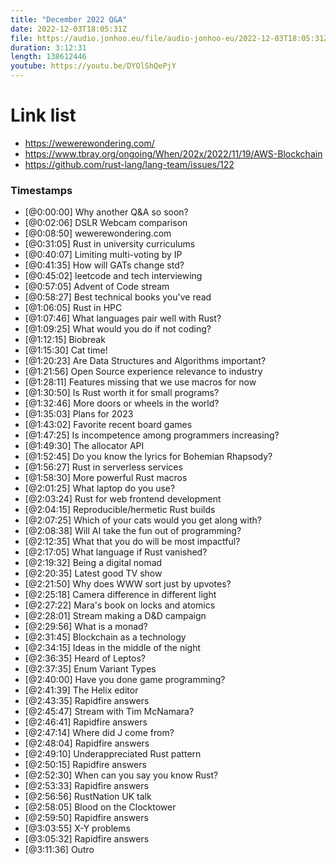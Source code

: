 ```yaml
---
title: "December 2022 Q&A"
date: 2022-12-03T18:05:31Z
file: https://audio.jonhoo.eu/file/audio-jonhoo-eu/2022-12-03T18:05:31Z.mp3
duration: 3:12:31
length: 138612446
youtube: https://youtu.be/DYOlShQePjY
---
```


# Link list

- <https://wewerewondering.com/>
- <https://www.tbray.org/ongoing/When/202x/2022/11/19/AWS-Blockchain>
- <https://github.com/rust-lang/lang-team/issues/122>

### Timestamps

- [@0:00:00] Why another Q&A so soon?
- [@0:02:06] DSLR Webcam comparison
- [@0:08:50] wewerewondering.com
- [@0:31:05] Rust in university curriculums
- [@0:40:07] Limiting multi-voting by IP
- [@0:41:35] How will GATs change std?
- [@0:45:02] leetcode and tech interviewing
- [@0:57:05] Advent of Code stream
- [@0:58:27] Best technical books you've read
- [@1:06:05] Rust in HPC
- [@1:07:46] What languages pair well with Rust?
- [@1:09:25] What would you do if not coding?
- [@1:12:15] Biobreak
- [@1:15:30] Cat time!
- [@1:20:23] Are Data Structures and Algorithms important?
- [@1:21:56] Open Source experience relevance to industry
- [@1:28:11] Features missing that we use macros for now
- [@1:30:50] Is Rust worth it for small programs?
- [@1:32:46] More doors or wheels in the world?
- [@1:35:03] Plans for 2023
- [@1:43:02] Favorite recent board games
- [@1:47:25] Is incompetence among programmers increasing?
- [@1:49:30] The allocator API
- [@1:52:45] Do you know the lyrics for Bohemian Rhapsody?
- [@1:56:27] Rust in serverless services
- [@1:58:30] More powerful Rust macros
- [@2:01:25] What laptop do you use?
- [@2:03:24] Rust for web frontend development
- [@2:04:15] Reproducible/hermetic Rust builds
- [@2:07:25] Which of your cats would you get along with?
- [@2:08:38] Will AI take the fun out of programming?
- [@2:12:35] What that you do will be most impactful?
- [@2:17:05] What language if Rust vanished?
- [@2:19:32] Being a digital nomad
- [@2:20:35] Latest good TV show
- [@2:21:50] Why does WWW sort just by upvotes?
- [@2:25:18] Camera difference in different light
- [@2:27:22] Mara's book on locks and atomics
- [@2:28:01] Stream making a D&D campaign
- [@2:29:56] What is a monad?
- [@2:31:45] Blockchain as a technology
- [@2:34:15] Ideas in the middle of the night
- [@2:36:35] Heard of Leptos?
- [@2:37:35] Enum Variant Types
- [@2:40:00] Have you done game programming?
- [@2:41:39] The Helix editor
- [@2:43:35] Rapidfire answers
- [@2:45:47] Stream with Tim McNamara?
- [@2:46:41] Rapidfire answers
- [@2:47:14] Where did J come from?
- [@2:48:04] Rapidfire answers
- [@2:49:10] Underappreciated Rust pattern
- [@2:50:15] Rapidfire answers
- [@2:52:30] When can you say you know Rust?
- [@2:53:33] Rapidfire answers
- [@2:56:56] RustNation UK talk
- [@2:58:05] Blood on the Clocktower
- [@2:59:50] Rapidfire answers
- [@3:03:55] X-Y problems
- [@3:05:32] Rapidfire answers
- [@3:11:36] Outro
